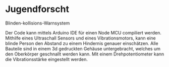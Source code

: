 # Jugendforscht
Blinden-kollisions-Warnsystem

Der Code kann mittels Arduino IDE für einen Node MCU compiliert werden. Mithilfe eines Ultraschall Sensors und eines Vibrationsmotors, kann eine blinde Person den Abstand zu einem Hindernis genauer einschätzen. Alle Bauteile sind in einem 3d gedruckten Gehäuse untergebracht, welches um den Oberkörper geschnallt werden kann. Mit einem Drehpotentiometer kann die Vibrationsstärke eingestellt werden.
